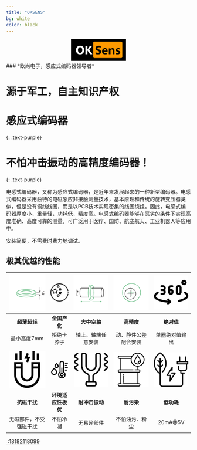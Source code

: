 ```yaml
---
title: "OKSENS"
bg: white
color: black
---
```

<center>
<img src="..\img\logo.png" style="zoom:50%;" />
</center>
### *欧尚电子，感应式编码器领导者*

# 源于军工，自主知识产权


# 感应式编码器
{: .text-purple}

# 不怕冲击振动的高精度编码器！
 {: .text-purple}



电感式编码器，又称为感应式编码器，是近年来发展起来的一种新型编码器。电感式编码器采用独特的电磁感应非接触测量技术，基本原理和传统的旋转变压器类似，但是没有铜线线圈，而是以PCB技术实现密集的线圈绕组。因此，电感式编码器厚度小，重量轻，功耗低，精度高。电感式编码器能够在恶劣的条件下实现高度准确、高度可靠的测量，可广泛用于医疗、国防、航空航天、工业机器人等应用中。

安装简便，不需费时费力地调试。

## 极其优越的性能


| <img src="..\img\homePageIconG1.png"  style="zoom:67%;" /> | <img src="..\img\china.png" alt="image-20211015160800046" style="zoom:33%;" /> |  <img src="..\img\homePageIconG3.png"  style="zoom:67%;" />  | <img src="..\img\homePageIconG4.png"  style="zoom:67%;" /> | <img src="..\img\360.png" alt="image-20211015114945920" style="zoom:33%;" /> |
| :--------------------------------------------------------: | :----------------------------------------------------------: | :----------------------------------------------------------: | :--------------------------------------------------------: | :----------------------------------------------------------: |
|                        **超薄超轻**                        |                         **全国产化**                         |                         **大中空轴**                         |                         **高精度**                         |                          **绝对值**                          |
|                        最小高度7mm                         |                          拒绝卡脖子                          |                      轴上、轴端任意安装                      |                    动、静件公差配合安装                    |                        单圈绝对值输出                        |
|                                                            |                                                              |                                                              |                                                            |                                                              |
|                                                            |                                                              |                                                              |                                                            |                                                              |
|      <img src="..\img\mag.png"  style="zoom:20%;" />       |   <img src="..\img\condensation.png"  style="zoom:20%;" />   | <img src="..\img\vibration.png" alt="image-20211015104648636" style="zoom:18%;" /> | <img src="..\img\contamination.png"  style="zoom:23%;" />  | <img src="..\img\power.png" alt="image-20211015161515668" style="zoom:33%;" /> |
|                        **抗磁干扰**                        |                      **环境适应性极优**                      |                        **耐冲击振动**                        |                         **耐污染**                         |                          **低功耗**                          |
|                   无磁部件，不受强磁干扰                   |                           不怕冷凝                           |                          无易碎部件                          |                       不怕油污、粉尘                       |                           20mA@5V                            |
|                                                            |                                                              |                                                              |                                                            |                                                              |



<span id="forkongithub">
  <a href="{{ site.source_link }}" class="bg-blue"><i class="fa fa-phone"></i>
 :18182118099
  </a>
</span>

